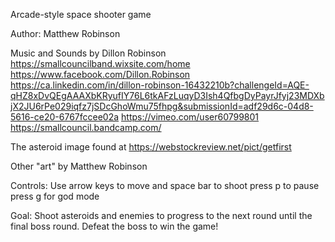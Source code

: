 Arcade-style space shooter game

Author: Matthew Robinson

Music and Sounds by Dillon Robinson
https://smallcouncilband.wixsite.com/home
https://www.facebook.com/Dillon.Robinson
https://ca.linkedin.com/in/dillon-robinson-16432210b?challengeId=AQE-qHZ8xDvQEgAAAXbKRyufIY76L6tkAFzLuqyD3Ish4QfbgDyPayrJfyj23MDXbjX2JU6rPe029iqfz7jSDcGhoWmu75fhpg&submissionId=adf29d6c-04d8-5616-ce20-6767fccee02a
https://vimeo.com/user60799801
https://smallcouncil.bandcamp.com/

The asteroid image found at
https://webstockreview.net/pict/getfirst

Other "art" by Matthew Robinson



Controls:
Use arrow keys to move and space bar to shoot
press p to pause
press g for god mode

Goal:
Shoot asteroids and enemies to progress to the next round until the final boss round.
Defeat the boss to win the game!